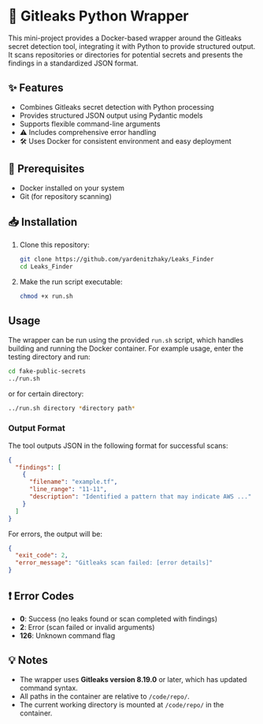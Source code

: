 # 🔐 Gitleaks Python Wrapper

This mini-project provides a Docker-based wrapper around the Gitleaks secret detection tool, integrating it with Python to provide structured output. It scans repositories or directories for potential secrets and presents the findings in a standardized JSON format.

## ✨ Features

-  Combines Gitleaks secret detection with Python processing
-  Provides structured JSON output using Pydantic models
-  Supports flexible command-line arguments
- ⚠ Includes comprehensive error handling
- 🛠 Uses Docker for consistent environment and easy deployment

## 📖 Prerequisites

-  Docker installed on your system
-  Git (for repository scanning)

## 📥 Installation

1. Clone this repository:
   ```bash
   git clone https://github.com/yardenitzhaky/Leaks_Finder
   cd Leaks_Finder
   ```

2. Make the run script executable:
   ```bash
   chmod +x run.sh
   ```

##  Usage

The wrapper can be run using the provided `run.sh` script, which handles building and running the Docker container.
For example usage, enter the testing directory and run:

```bash
cd fake-public-secrets
../run.sh 
```

or for certain directory:


```bash
../run.sh directory *directory path*
```

###  Output Format

The tool outputs JSON in the following format for successful scans:

```json
{
  "findings": [
    {
      "filename": "example.tf",
      "line_range": "11-11",
      "description": "Identified a pattern that may indicate AWS ..."
    }
  ]
}
```

For errors, the output will be:

```json
{
  "exit_code": 2,
  "error_message": "Gitleaks scan failed: [error details]"
}
```

## ❗ Error Codes

-  **0**: Success (no leaks found or scan completed with findings)
-  **2**: Error (scan failed or invalid arguments)
-  **126**: Unknown command flag

## 💡 Notes

- The wrapper uses **Gitleaks version 8.19.0** or later, which has updated command syntax.
- All paths in the container are relative to `/code/repo/`.
- The current working directory is mounted at `/code/repo/` in the container.

